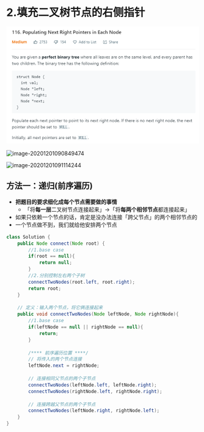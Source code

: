 # 2.**填充二叉树节点的右侧指针**

![image-20201130151611877](pic/image-20201130151611877.png)

![image-20201201090849474](https://raw.githubusercontent.com/TWDH/Leetcode-From-Zero/gitbook/image-20201201090849474.png)

![image-20201201091114244](https://raw.githubusercontent.com/TWDH/Leetcode-From-Zero/master/img/image-20201201091114244.png)

## 方法一：递归(前序遍历)

* **把题目的要求细化成每个节点需要做的事情**
  * 「将**每一层**二叉树节点连接起来」->「将**每两个相邻节点**都连接起来」
* 如果只依赖一个节点的话，肯定是没办法连接「跨父节点」的两个相邻节点的
* 一个节点做不到，我们就给他安排两个节点

```java
class Solution {
    public Node connect(Node root) {
        //1.base case
        if(root == null){
            return null;
        }
        //2.分别控制左右两个子树
        connectTwoNodes(root.left, root.right);
        return root;
    }
    
    // 定义：输入两个节点，将它俩连接起来
    public void connectTwoNodes(Node leftNode, Node rightNode){
        //1.base case
        if(leftNode == null || rightNode == null){
            return;
        }
        
        /**** 前序遍历位置 ****/
        // 将传入的两个节点连接
        leftNode.next = rightNode;
        
        // 连接相同父节点的两个子节点
        connectTwoNodes(leftNode.left, leftNode.right);
        connectTwoNodes(rightNode.left, rightNode.right);
        
        // 连接跨越父节点的两个子节点
        connectTwoNodes(leftNode.right, rightNode.left);
    }
}
```

